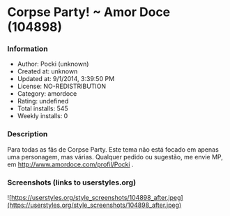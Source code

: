 # Corpse Party! ~ Amor Doce (104898)

### Information
- Author: Pocki (unknown)
- Created at: unknown
- Updated at: 9/1/2014, 3:39:50 PM
- License: NO-REDISTRIBUTION
- Category: amordoce
- Rating: undefined
- Total installs: 545
- Weekly installs: 0


### Description
Para todas as fãs de Corpse Party. Este tema não está focado em apenas uma personagem, mas várias. Qualquer pedido ou sugestão, me envie MP, em http://www.amordoce.com/profil/Pocki .


### Screenshots (links to userstyles.org)
![https://userstyles.org/style_screenshots/104898_after.jpeg](https://userstyles.org/style_screenshots/104898_after.jpeg)


